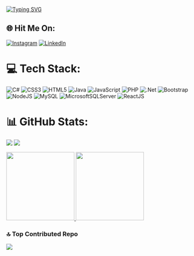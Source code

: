 [![Typing SVG](https://readme-typing-svg.demolab.com/?lines=Hello+There+^^;Welcome+to+My+Github)](https://git.io/typing-svg)

## 🌐 Hit Me On:
[![Instagram](https://img.shields.io/badge/Instagram-%23E4405F.svg?logo=Instagram&logoColor=white)](https://instagram.com/ekiiman_j) [![LinkedIn](https://img.shields.io/badge/LinkedIn-%230077B5.svg?logo=linkedin&logoColor=white)](https://www.linkedin.com/in/eki-iman-j/)

# 💻 Tech Stack:
![C#](https://img.shields.io/badge/c%23-%23239120.svg?style=plastic&logo=csharp&logoColor=white) ![CSS3](https://img.shields.io/badge/css3-%231572B6.svg?style=plastic&logo=css3&logoColor=white) ![HTML5](https://img.shields.io/badge/html5-%23E34F26.svg?style=plastic&logo=html5&logoColor=white) ![Java](https://img.shields.io/badge/java-%23ED8B00.svg?style=plastic&logo=openjdk&logoColor=white) ![JavaScript](https://img.shields.io/badge/javascript-%23323330.svg?style=plastic&logo=javascript&logoColor=%23F7DF1E) ![PHP](https://img.shields.io/badge/php-%23777BB4.svg?style=plastic&logo=php&logoColor=white) ![.Net](https://img.shields.io/badge/.NET-5C2D91?style=plastic&logo=.net&logoColor=white) ![Bootstrap](https://img.shields.io/badge/bootstrap-%238511FA.svg?style=plastic&logo=bootstrap&logoColor=white) ![NodeJS](https://img.shields.io/badge/node.js-6DA55F?style=plastic&logo=node.js&logoColor=white) ![MySQL](https://img.shields.io/badge/mysql-%2300000f.svg?style=plastic&logo=mysql&logoColor=white) ![MicrosoftSQLServer](https://img.shields.io/badge/Microsoft%20SQL%20Server-CC2927?style=plastic&logo=microsoft%20sql%20server&logoColor=white) ![ReactJS](https://img.shields.io/badge/react-%2300D8FF.svg?style=plastic&logo=react&logoColor=white)

# 📊 GitHub Stats:
![](https://github-readme-streak-stats.herokuapp.com/?user=ekiIman123&theme=dracula&hide_border=false)
![](https://github-readme-stats.vercel.app/api/top-langs/?username=ekiIman123&theme=dracula&hide_border=false&include_all_commits=true&count_private=true&layout=compact)

<p align="left">
<a href="https://github.com/ekiiman123">
  <img height="180em" src="https://github-readme-stats-eight-theta.vercel.app/api?username=ekiiman123&show_icons=true&theme=algolia&include_all_commits=true&count_private=true"/>
  <img height="180em" src="https://github-readme-stats-eight-theta.vercel.app/api/top-langs/?username=ekiiman123&layout=compact&langs_count=8&theme=algolia"/>
</a>
</p>

### 🔝 Top Contributed Repo
![](https://github-contributor-stats.vercel.app/api?username=ekiIman123&limit=5&theme=tokyonight&combine_all_yearly_contributions=true)


<!-- **ekiIman123/ekiIman123** is a ✨ _special_ ✨ repository because its `README.md` (this file) appears on your GitHub profile.

Here are some ideas to get you started:

- 🔭 I’m currently working on ...
- 🌱 I’m currently learning ...
- 👯 I’m looking to collaborate on ...
- 🤔 I’m looking for help with ...
- 💬 Ask me about: Frontend (Next Js & React Js)
- 📫 How to reach me: ...
- 😄 Pronouns: he/him
- ⚡ Fun fact: i'm moslem
- -->
